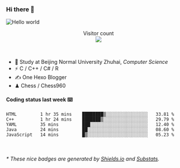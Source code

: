 ### Hi there 👋


<img src="https://raw.githubusercontent.com/sagar-viradiya/sagar-viradiya/master/resources/banner.png" alt="Hello world">
<p align="center"> 
  Visitor count<br/>
  <img src="https://profile-counter.glitch.me/youszoe/count.svg" />
</p>

<br/>


- 🍻  Study at Beijing Normal University Zhuhai, _Computer Science_
- ⚡  C / C++ / C# / R
- ✍️  One Hexo Blogger
- ♟  Chess / Chess960 


#### Coding status last week ⌨️

<!--START_SECTION:waka-->
```text
HTML         1 hr 35 mins    ████████▒░░░░░░░░░░░░░░░░   33.81 % 
C++          1 hr 24 mins    ███████▒░░░░░░░░░░░░░░░░░   29.79 % 
YAML         35 mins         ███░░░░░░░░░░░░░░░░░░░░░░   12.40 % 
Java         24 mins         ██░░░░░░░░░░░░░░░░░░░░░░░   08.60 % 
JavaScript   14 mins         █▒░░░░░░░░░░░░░░░░░░░░░░░   05.23 % 
```
<!--END_SECTION:waka-->

<br/>
<center><img src="http://ghchart.rshah.org/409ba5/yousazoe" alt="" /></center>


<h6>* These nice badges are generated by <a href="https://shields.io/">Shields.io</a> and <a href="https://github.com/spencerwooo/Substats">Substats</a>.</h6>
